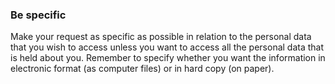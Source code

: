 ###  Be specific

Make your request as specific as possible in relation to the personal data
that you wish to access unless you want to access all the personal data that
is held about you. Remember to specify whether you want the information in
electronic format (as computer files) or in hard copy (on paper).
